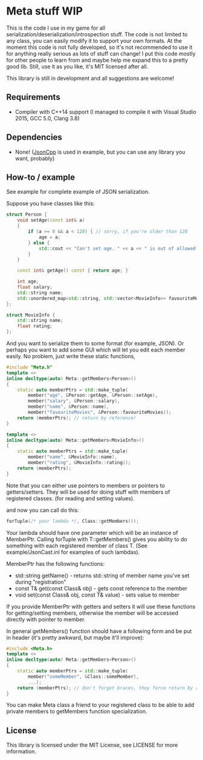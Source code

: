 Meta stuff WIP
=======

This is the code I use in my game for all serialization/deserialization/introspection stuff. The code is not limited to any class, you can easily modify it to support your own formats.
At the moment this code is not fully developed, so it's not recommended to use it for anything really serious as lots of stuff can change!
I put this code mostly for other people to learn from and maybe help me expand this to a pretty good lib. Still, use it as you like, it's MIT licensed after all.

This library is still in development and all suggestions are welcome!

Requirements
----
- Compiler with C++14 support (I managed to compile it with Visual Studio 2015, GCC 5.0, Clang 3.8)

Dependencies
-----
- None! ([JsonCpp](https://github.com/open-source-parsers/jsoncpp) is used in example, but you can use any library you want, probably)

How-to / example
----

See example for complete example of JSON serialization.

Suppose you have classes like this:
```c++
struct Person {
    void setAge(const int& a)
    {
        if (a >= 0 && a < 128) { // sorry, if you're older than 128
            age = a;
        } else {
            std::cout << "Can't set age. " << a << " is out of allowed range\n";
        }
    }

    const int& getAge() const { return age; }

    int age;
    float salary;
    std::string name;
    std::unordered_map<std::string, std::vector<MovieInfo>> favouriteMovies;
};

struct MovieInfo {
    std::string name;
    float rating;
};
```
And you want to serialize them to some format (for example, JSON). Or perhaps you want to add some GUI which will let you edit each member easily.
No problem, just write these static functions,

```c++
#include "Meta.h"
template <>
inline decltype(auto) Meta::getMembers<Person>()
{
    static auto memberPtrs = std::make_tuple(
        member("age", &Person::getAge, &Person::setAge),
        member("salary", &Person::salary),
        member("name", &Person::name),
        member("favouriteMovies", &Person::favouriteMovies));
    return (memberPtrs); // return by reference!
}

template <>
inline decltype(auto) Meta::getMembers<MovieInfo>()
{
    static auto memberPtrs = std::make_tuple(
        member("name", &MovieInfo::name),
        member("rating", &MovieInfo::rating));
    return (memberPtrs);
}
```
Note that you can either use pointers to members or pointers to getters/setters. They will be used for doing stuff with members of registered classes. (for reading and setting values).

and now you can call do this:
```c++
forTuple(/* your lambda */, Class::getMembers());
```

Your lambda should have one parameter which will be an instance of MemberPtr. Calling forTuple with T::getMembers() gives you ability to do something with each registered member of class T.
(See example/JsonCast.inl for examples of such lambdas).

MemberPtr has the following functions:

- std::string getName() - returns std::string of member name you've set during "registration"
- const T& get(const Class& obj) - gets const reference to the member
- void set(const Class& obj, const T& value) - sets value to member

If you provide MemberPtr with getters and setters it will use these functions for getting/setting members, otherwise the member will be accessed directly with pointer to member.

In general getMembers() function should have a following form and be put in header (it's pretty awkward, but maybe it'll improve):

```c++
#include <Meta.h>
template <>
inline decltype(auto) Meta::getMembers<Person>()
{
    static auto memberPtrs = std::make_tuple(
        member("someMember", &Class::someMember),
        ...);
    return (memberPtrs); // don't forget braces, they force return by reference!
}
```

You can make Meta class a friend to your registered class to be able to add private members to getMembers function specialization.

License
---

This library is licensed under the MIT License, see LICENSE for more information.